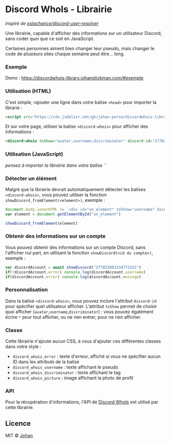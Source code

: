 # Discord WhoIs - Librairie

*inspiré de [eslachance/discord-user-resolver](https://github.com/eslachance/discord-user-resolver)*

Une librairie, capable d'afficher des informations sur un utilisateur Discord, sans coder quoi que ce soit en JavaScript.

Certaines personnes aiment bien changer leur pseudo, mais changer le code de plusieurs sites chaque semaine peut être... long.

### Exemple

Demo : https://discordwhois-library.johanstickman.com/#exemple

### Utilisation (HTML)

C'est simple, rajouter une ligne dans votre balise `<head>` pour importer la librarie :
```html
<script src="https://cdn.jsdelivr.net/gh/johan-perso/discordwhois-library/index.js"></script>
```

Et sur votre page, utiliser la balise `<discord-whois>` pour afficher des informations :
```html
<discord-whois toShow="avatar,username,discriminator" discord-id="277825082334773251"></discord-whois>
```

### Utilisation (JavaScript)

*pensez à importer la librairie dans votre balise \`<head>\`*

### Détecter un élément

Malgré que la librairie devrait automatiquement détecter les balises `<discord-whois>`, vous pouvez utiliser la fonction `showDiscord_fromElement(<element>)`, exemple :
```js
document.body.innerHTML += `<div id="un_element" toShow="username" discord-id="277825082334773251"></div>`
var element = document.getElementById("un_element")

showDiscord_fromElement(element)
```

### Obtenir des informations sur un compte

Vous pouvez obtenir des informations sur un compte Discord, sans l'afficher nul part, en utilisant la fonction `showDiscord(<id du compte>)`, exemple :
```js
var discordAccount = await showDiscord("277825082334773251")
if(!discordAccount.error) console.log(discordAccount.username)
if(discordAccount.error) console.log(discordAccount.message)
```


### Personnalisation

Dans la balise `<discord-whois>`, vous pouvez inclure l'attribut `discord-id` pour spécifier quel utilisateur afficher. L'attribut `toShow` permet de choisir quoi afficher (`avatar`,`username`,`discriminator`) : vous pouvez également écrire `*` pour tout afficher, ou ne rien entrer, pour ne rien afficher.

### Classe

Cette librairie n'ajoute aucun CSS, à vous d'ajouter ces différentes classes dans votre style :

* `discord_whois_error` : texte d'erreur, affiché si vous ne spécifier aucun ID dans les attributs de la balise
* `discord_whois_username` : texte affichant le pseudo
* `discord_whois_discriminator` : texte affichant le tag
* `discord_whois_picture` : image affichant la photo de profil

### API

Pour la récupération d'informations, l'API de [Discord WhoIs](https://discord-whois.johanstickman.com) est utilisé par cette librairie.

## Licence

MIT © [Johan](https://johanstickman.com)
